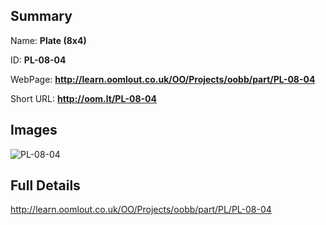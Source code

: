 

## Summary
 
Name: __Plate (8x4)__

ID: __PL-08-04__

WebPage: __http://learn.oomlout.co.uk/OO/Projects/oobb/part/PL-08-04__

Short URL: __http://oom.lt/PL-08-04__


## Images
![PL-08-04](http://oomlout.com/oomlout-OOBB/part/PL/PL-08-04/OOBB-PL-08-04_420.png)




## Full Details

 http://learn.oomlout.co.uk/OO/Projects/oobb/part/PL/PL-08-04

